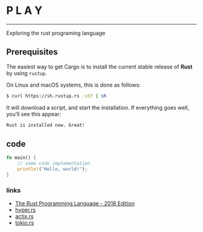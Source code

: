 # P L A Y
---
Exploring the rust programing language

## Prerequisites

The easiest way to get Cargo is to install the current stable release of **Rust** by using `rustup`.

On Linux and macOS systems, this is done as follows:

```sh
$ curl https://sh.rustup.rs -sSf | sh
```
It will download a script, and start the installation. If everything goes well, you’ll see this appear:

```sh
Rust is installed now. Great!
```

## code

```rust
fn main() {
    // some code implementation
    println!("Hello, world!");
}
```

### links
* [The Rust Programming Language - 2018 Edition](https://doc.rust-lang.org/book/2018-edition/index.html)
* [hyper.rs](https://hyper.rs/)
* [actix.rs](https://actix.rs/)
* [tokio.rs](https://tokio.rs/)